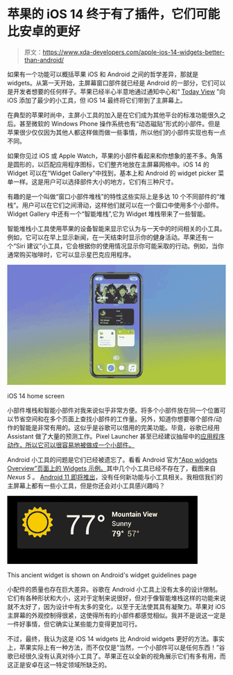 # 苹果的 iOS 14 终于有了插件，它们可能比安卓的更好

> 原文：<https://www.xda-developers.com/apple-ios-14-widgets-better-than-android/>

如果有一个功能可以概括苹果 iOS 和 Android 之间的哲学差异，那就是 widgets。从第一天开始，主屏幕窗口部件就已经是 Android 的一部分，它们可以是开发者想要的任何样子。苹果已经半心半意地通过通知中心和“ [Today View](https://support.apple.com/en-us/HT207122) ”向 iOS 添加了最少的小工具，但 iOS 14 最终将它们带到了主屏幕上。

在典型的苹果时尚中，主屏小工具的加入是在它们成为其他平台的标准功能很久之后。甚至微软的 Windows Phone 操作系统也有“动态磁贴”形式的小部件。但是苹果很少仅仅因为其他人都这样做而做一些事情，所以他们的小部件实现也有一点不同。

如果你见过 iOS 或 Apple Watch，苹果的小部件看起来和你想象的差不多。角落是圆形的，以匹配应用程序图标，它们整齐地放在主屏幕网格中。iOS 14 的 Widget 可以在“Widget Gallery”中找到，基本上和 Android 的 widget picker 菜单一样。这是用户可以选择部件大小的地方，它们有三种尺寸。

有趣的是一个叫做“窗口小部件堆栈”的特性这些实际上是多达 10 个不同部件的“堆栈”。用户可以在它们之间滑动，这样他们就可以在一个窗口中使用多个小部件。Widget Gallery 中还有一个“智能堆栈”,它为 Widget 堆栈带来了一些智能。

智能堆栈小工具使用苹果的设备智能来显示它认为与一天中的时间相关的小工具。例如，它可以在早上显示新闻，在一天结束时显示你的健身活动。苹果还有一个“Siri 建议”小工具，它会根据你的使用情况显示你可能采取的行动。例如，当你通常购买咖啡时，它可以显示星巴克应用程序。

 <picture>![](img/884e3cf23c3531a6464bc9400ca93318.png)</picture> 

iOS 14 home screen

小部件堆栈和智能小部件对我来说似乎非常方便。将多个小部件放在同一个位置可以节省空间和在多个页面上查找小部件的工作量。另外，知道你想要哪个部件/动作的智能是非常有用的。这似乎是谷歌可以借用的完美功能。毕竟，谷歌已经用 Assistant 做了大量的预测工作。Pixel Launcher 甚至已经建议抽屉中的[应用程序动作，所以它可以很容易地被做成一个小部件。](https://www.xda-developers.com/slices-app-actions-android-p-google-assistant/)

Android 小工具的问题是它们已经被遗忘了。看看 Android 官方[“App widgets Overview”页面上的 Widgets 示例。](https://developer.android.com/guide/topics/appwidgets/overview)其中几个小工具已经不存在了，截图来自 *Nexus 5* 。 [Android 11 即将推出](https://www.xda-developers.com/android-11-beta-1-5-google-pay-fix-minor-patches/)，没有任何新功能与小工具相关。我相信我们的主屏幕上都有一些小工具，但是你还会对小工具感兴趣吗？

 <picture>![](img/e01c439cc55774758a1d31ce798017fd.png)</picture> 

This ancient widget is shown on Android's widget guidelines page

小配件的质量也存在巨大差异。谷歌在 Android 小工具上没有太多的设计限制。它们有各种形状和大小，这对于定制来说很好，但对于像智能堆栈这样的功能来说就不太好了，因为设计中有太多的变化，以至于无法使其具有凝聚力。苹果对 iOS 主屏幕的外观控制得很紧，这使得所有的小部件都感觉相似。我并不是说这一定是一件好事情，但它确实让某些能力变得更加可行。

不过，最终，我认为这是 iOS 14 widgets 比 Android widgets 更好的方法。事实上，苹果实际上有一种方法，而不仅仅是“当然，一个小部件可以是任何东西！”谷歌已经很久没有认真对待小工具了。苹果正在以全新的视角展示它们有多有用，而这正是安卓在这一特定领域所缺乏的。